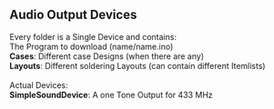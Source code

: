 <h2>Audio Output Devices</h2>
Every folder is a Single Device and contains: <br>
The Program to download (name/name.ino) <br>
<b>Cases</b>: Different case Designs (when there are any) <br>
<b>Layouts</b>: Different soldering Layouts (can contain different Itemlists) <br>
<br>
Actual Devices:<br>
<b>SimpleSoundDevice</b>: A one Tone Output for 433 MHz
